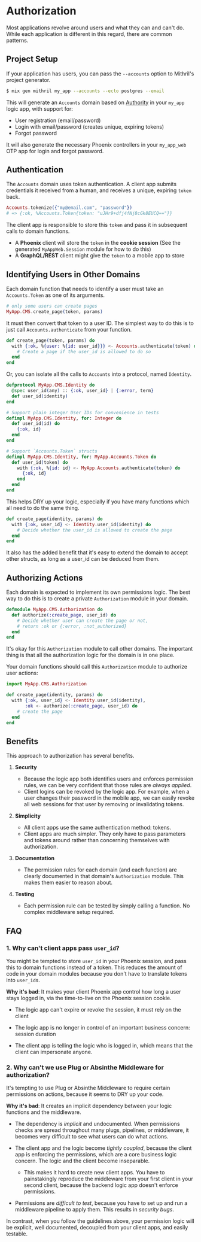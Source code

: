 # Authorization

Most applications revolve around users and what they can and can't do.
While each application is different in this regard, there are common 
patterns.

## Project Setup

If your application has users, you can pass the `--accounts` option
to Mithril's project generator.

```bash
$ mix gen mithril my_app --accounts --ecto postgres --email
```

This will generate an `Accounts` domain based on
[Authority](https://github.com/infinitered/authority) in your `my_app` logic
app, with support for:

- User registration (email/password)
- Login with email/password (creates unique, expiring tokens)
- Forgot password

It will also generate the necessary Phoenix controllers in your `my_app_web`
OTP app for login and forgot password.

## Authentication

The `Accounts` domain uses token authentication. A client app
submits credentials it received from a human, and receives a unique,
expiring `token` back.

```elixir
Accounts.tokenize({"my@email.com", "password"})
# => {:ok, %Accounts.Token{token: "uJHr9+dfj4fNj8cGk8EUCQ=="}}
```

The client app is responsible to store this `token` and pass it in subsequent
calls to domain functions.

- A **Phoenix** client will store the `token` in the **cookie session** (See
  the generated `MyAppWeb.Session` module for how to do this)
- A **GraphQL/REST** client might give the `token` to a mobile app to store

## Identifying Users in Other Domains

Each domain function that needs to identify a user must take an
`Accounts.Token` as one of its arguments.

```elixir
# only some users can create pages
MyApp.CMS.create_page(token, params)
```

It must then convert that token to a user ID. The simplest way to do this is
to just call `Accounts.authenticate` from your function.

```elixir
def create_page(token, params) do
  with {:ok, %{user: %{id: user_id}}} <- Accounts.authenticate(token) do
    # Create a page if the user_id is allowed to do so
  end
end
```

Or, you can isolate all the calls to `Accounts` into a protocol, named
`Identity`.

```elixir
defprotocol MyApp.CMS.Identity do
  @spec user_id(any) :: {:ok, user_id} | {:error, term}
  def user_id(identity)
end

# Support plain integer User IDs for convenience in tests
defimpl MyApp.CMS.Identity, for: Integer do
  def user_id(id) do
    {:ok, id}
  end
end

# Support `Accounts.Token` structs
defimpl MyApp.CMS.Identity, for: MyApp.Accounts.Token do
  def user_id(token) do
    with {:ok, %{id: id} <- MyApp.Accounts.authenticate(token) do
      {:ok, id}
    end
  end
end
```

This helps DRY up your logic, especially if you have many functions which
all need to do the same thing.

```elixir
def create_page(identity, params) do
  with {:ok, user_id} <- Identity.user_id(identity) do
    # Decide whether the user_id is allowed to create the page
  end
end
```

It also has the added benefit that it's easy to extend the domain to accept
other structs, as long as a user_id can be deduced from them.

## Authorizing Actions

Each domain is expected to implement its own permissions logic. The best way
to do this is to create a private `Authorization` module in your domain.

```elixir
defmodule MyApp.CMS.Authorization do
  def authorize(:create_page, user_id) do
    # Decide whether user can create the page or not,
    # return :ok or {:error, :not_authorized}
  end
end
```

It's okay for this `Authorization` module to call other domains. The important
thing is that all the authorization logic for the domain is in one place.

Your domain functions should call this `Authorization` module to authorize
user actions:

```elixir
import MyApp.CMS.Authorization

def create_page(identity, params) do
  with {:ok, user_id} <- Identity.user_id(identity),
       :ok <- authorize(:create_page, user_id) do
    # create the page
  end
end
```

## Benefits

This approach to authorization has several benefits.

1. **Security**
    - Because the logic app both identifies users and enforces permission rules, 
      we can be very confident that those rules are _always applied_.
    - Client logins can be revoked by the logic app. For example, when a user
      changes their password in the mobile app, we can easily revoke all web
      sessions for that user by removing or invalidating tokens.

2. **Simplicity**
    - All client apps use the same authentication method: tokens.
    - Client apps are much simpler. They only have to pass parameters and tokens
      around rather than concerning themselves with authorization.

3. **Documentation**
    - The permission rules for each domain (and each function) are clearly documented 
      in that domain's `Authorization` module. This makes them easier to reason about.

4. **Testing**
    - Each permission rule can be tested by simply calling a function. No complex
      middleware setup required.

## FAQ

### 1. **Why can't client apps pass `user_id`?**

You might be tempted to store `user_id` in your Phoenix session, and pass this to domain
functions instead of a token. This reduces the amount of code in your domain modules
because you don't have to translate tokens into `user_id`s.

**Why it's bad**: It makes your client Phoenix app control how long a user stays logged in, via the
time-to-live on the Phoenix session cookie.

- The logic app can't expire or revoke the session, it must rely on the client

- The logic app is no longer in control of an important business concern: session duration

- The client app is telling the logic who is logged in, which means that the client
  can impersonate anyone.

### 2. **Why can't we use Plug or Absinthe Middleware for authorization?**

It's tempting to use Plug or Absinthe Middleware to require certain permissions on
actions, because it seems to DRY up your code.

**Why it's bad**: It creates an implicit dependency between your logic functions and
the middleware.

- The dependency is _implicit_ and undocumented. When permissions checks are spread
  throughout many plugs, pipelines, or middleware, it becomes very difficult to see 
  what users can do what actions.

- The client app and the logic become _tightly coupled_, because the client app is
  enforcing the permissions, which are a core business logic concern. The logic and
  the client become inseparable.

  - This makes it hard to create new client apps. You have to painstakingly reproduce
    the middleware from your first client in your second client, because the backend
    logic app doesn't enforce permissions.

- Permissions are _difficult to test_, because you have to set up and run a middleware
  pipeline to apply them. This results in _security bugs_.

In contrast, when you follow the guidelines above, your permission logic will be
explicit, well documented, decoupled from your client apps, and easily testable.

